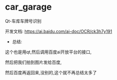 # car_garage
Qt-车库车牌号识别

开发文档:
https://ai.baidu.com/ai-doc/OCR/ck3h7y191

- 总结:

这个也是用qt,然后调用百度ai开放平台的接口,

然后把我们拍到图片发给百度,

然后百度再返回来,没别的,这个就不再总结太多了
